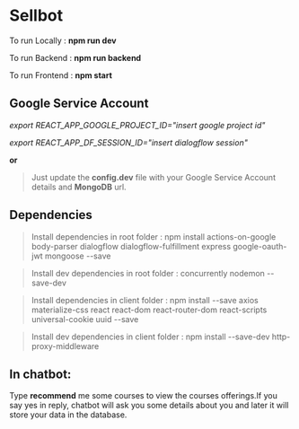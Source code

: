 # Sellbot

To run Locally : **npm run dev**

To run Backend : **npm run backend**

To run Frontend : **npm start**

## Google Service Account

*export REACT_APP_GOOGLE_PROJECT_ID="insert google project id"*

*export REACT_APP_DF_SESSION_ID="insert dialogflow session"*

**or**

> Just update the **config.dev** file with your Google Service Account details and **MongoDB** url.

## Dependencies

> Install dependencies in root folder : npm install actions-on-google body-parser dialogflow dialogflow-fulfillment express google-oauth-jwt mongoose --save

>Install  dev dependencies in root folder : concurrently nodemon --save-dev

>Install dependencies in client folder : npm install --save axios materialize-css react react-dom react-router-dom react-scripts universal-cookie uuid --save

>Install  dev dependencies in client folder : npm install --save-dev http-proxy-middleware

## In chatbot:
Type **recommend** me some courses to view the courses offerings.If you say yes in reply, chatbot will ask you some details about you and later it will store your data in the database.


    

